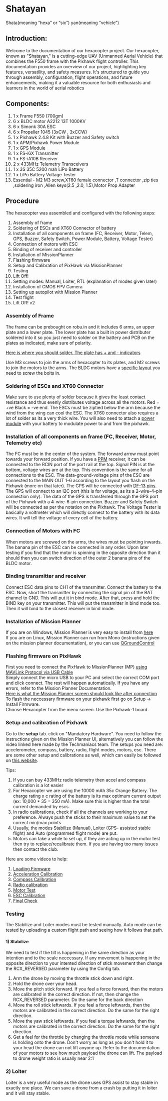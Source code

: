 # Shatayan

Shata(meaning “hexa” or “six”) yan(meaning “vehicle”)  
  
## Introduction:

Welcome to the documentation of our hexacopter project. Our hexacopter, known as "Shatayan," is a cutting-edge UAV (Unmanned Aerial Vehicle) that combines the F550 frame with the Pixhawk flight controller. This documentation provides an overview of our project, highlighting key features, versatility, and safety measures. It's structured to guide you through assembly, configuration, flight operations, and future enhancements, making it a valuable resource for both enthusiasts and learners in the world of aerial robotics  
  
## Components:

1. 1 x Frame F550 (700gm)
1. 6 x BLDC motor A2212 13T 1000KV
1. 6 x Simonk 30A ESC
1. 6 x Propeller 1045 (3xCW , 3xCCW)
1. 1 x Pixhawk 2.4.8 Kit with Buzzer and Safety switch
1. 1 x APM/Pixhawk Power Module
1. 1 x GPS Module
1. 1 x FS-i6X Transmitter
1. 1 x FS-iA10B Receiver
1. 2 x 433MHz Telemetry Transceivers
1. 1 x 3S 35C 5200 mah LiPo Battery
1. 1 x LiPo Battery Voltage Tester
1.  Essential -  M2 M3 screw,XT60 female connector ,T connector ,zip ties ,soldering iron ,Allen keys(2.5 ,2.0, 1.5),Motor Prop Adapter 

## Procedure

The hexacopter was assembled and configured with the following steps:
  
1. Assembly of frame
1. Soldering of ESCs and XT60 Connector of battery
1. Installation of all components on frame (FC, Receiver, Motor, Telem, GPS, Buzzer, Safety Switch, Power Module, Battery, Voltage Tester)
1. Connection of motors with ESC
1. Binding of receiver and controller
1. Installation of MissionPlanner
1. Flashing firmware
1. Setup and Calibration of PixHawk via MissionPlanner
1. Testing
1. Lift Off!
1. Setting modes: Manual, Loiter, RTL (explanation of modes given later)
1. Installation of CMOS FPV Camera
1. Setting up autopilot with Mission Planner
1. Test flight
1. Lift Off! v2

### Assembly of Frame  
  
The frame can be prebought on robu.in and it includes 6 arms, an upper plate and a lower plate. The lower plate has a built in power distributer soldered into it so you just need to solder on the battery and PCB on the plates as indicated, make sure of polarity.  
  
[Here is where you should solder. The plate has + and - indicators](https://imgur.com/a/LuGpqaD)  
  
Use M3 screws to join the arms of hexacopter to its plates, and M2 screws to join the motors to the arms. The BLDC motors have a [specific layout](https://cdn.shopify.com/s/files/1/2024/0305/files/A2212-980_03.jpg?v=1497237935) you need to screw the bolts in.  
  
### Soldering of ESCs and XT60 Connector
  
Make sure to use plenty of solder because it gives the least contact resistance and thus evenly distributes voltage across all the motors. Red = +ve Black = -ve end. The ESCs must be ziptied below the arm because the wind from the wing can cool the ESC. The XT60 connector also requires a lot of solder as its a very thick wire. You will also need to attach a [power module](https://robu.in/wp-content/uploads/2017/05/APM-Pixhawk-Power-Module-V6.0-Output-BEC-3A-XT60-Plug-28V-90A2.png) with your battery to modulate power to and from the pixhawk.  
  
### Installation of all components on frame (FC, Receiver, Motor, Telemetry etc)  
  
The FC must be in the center of the system. The forward arrow must point towards your forward position. If you have a [PPM](https://circuitglobe.com/difference-between-pam-pwm-and-ppm.html) receiver, it can be connected to the RCIN port of the port rail at the top. Signal PIN is at the bottom, voltage wires are at the top. This convention is the same for all connections to the ESC. The data-ground-voltage pins of the ESC are connected to the MAIN OUT 1-6 according to the layout you flash on the Pixhawk (more on that later). The GPS will be connected with [DF-13 pins](https://www.lambdrive.com/depot/Robotics/Controller/PixhawkFamily/Connector/). The GPS will connect to an I2C port (this is for voltage, as its a 2-wire-4-pin connection only). The data of the GPS is transferred through the GPS port of the Pixhawk with a 4-wire-6-pin connection. Buzzer and Safety Switch will be connected as per the notation on the Pixhawk. The Voltage Tester is basically a voltmeter which will directly connect to the battery with its data wires. It will tell the voltage of every cell of the battery.  

### Connection of Motors with FC  

When motors are screwed on the arms, the wires must be pointing inwards. The banana pin of the ESC can be connected in any order. Upon later testing if you find that the motor is spinning in the opposite direction than it should then you can switch direction of the outer 2 banana pins of the BLDC motor.  

### Binding transmitter and receiver  

Connect ESC data pins to CH1 of the transmitter. Connect the battery to the ESC. Now, short the transmitter by connecting the signal pin of the BAT channel to GND. This will put it in bind mode. After that, press and hold the BIND key on your transmitter. This will put the transmitter in bind mode too. Then it will bind to the closest receiver in bind mode.  

### Installation of Mission Planner  

If you are on Windows, Mission Planner is very easy to install from [here](https://ardupilot.org/planner/docs/mission-planner-installation.html)  
If you are on Linux, Mission Planner can run from Mono (instructions given on the mission planner documentation), or you can use [QGroundControl](http://qgroundcontrol.com/)  

### Flashing firmware on PixHawk  

First you need to connect the PixHawk to MissionPlanner (MP) [using MAVLink Protocol via USB Cable](https://ardupilot.org/copter/_images/pixhawk_usb_connection.jpg)  
Simply connect the micro USB to your PC and select the correct COM port and click connect. The rest will happen automatically. If you have any errors, refer to the Mission Planner Documentation.  
[Here is what the Mission Planner screen should look like after connection](https://ardupilot.org/planner/docs/mission-planner-overview.html) To flash the neccessary firmware on your pixhawk first go on Setup -> Install Firmware.  
Choose Hexacopter from the menu screen. Use the Pixhawk-1 board.  

### Setup and calibration of Pixhawk  
  
Go to the **setup** tab. click on "Mandatory Hardware". You need to follow the instructions given on the Mission Planner UI, alternatively you can follow the video linked here made by the Techmaniacs team. The setups you need are: accelerometer, compass, battery, radio, flight modes, motors, esc. There are some other setup and calibrations as well, which can easily be followed on [this website](https://george-hawkins.github.io/arf-drone/docs/pixhawk-setup).  
  
Tips:  
1. If you can buy 433MHz radio telemetry then accel and compass calibration is a lot easier  
1. For Hexacopter we are using the 10000 mAh 35c Orange Battery. The charge rating x c rating of the battery is its max optimum current output (ex: 10,000 * 35 = 350 mA). Make sure this is higher than the total current demanded by escs.  
1. In radio calibrations, check if all the channels are working to your preference. Always push the sticks to their maximum value to set the correct min/max points  
1. Usually, the modes Stabilize (Manual), Loiter (GPS- assisted stable flight) and Auto (programmed flight mode) are put.  
1. Motors can take a while to set up, if they are acting up in the motor test then try to replace/recalibrate them. If you are having too many issues then contact the club.  
  
Here are some videos to help:  
1. [Loading Firmware](https://drive.google.com/file/d/1tkC9xu2rq5P5uMSHTJJpcLtjN3YlWZqm/view?usp=drive_link)  
1. [Acceleration Calibration](https://drive.google.com/file/d/1dMRHs9OxpNX8nZRfqG4Pr-94_BGuvyis/view?usp=drive_link)  
1. [Compass Calibration](https://drive.google.com/file/d/1OHofWVJugcSTIvYxe1xmSL4FSvQT5UX-/view?usp=drive_link)
1. [Radio calibration](https://drive.google.com/file/d/1nvhGLdIiS273es1NOmGbTZt9S1Cg70QQ/view?usp=drive_link)
1. [Motor Test](https://drive.google.com/file/d/1yEVil0lTvRaCfc6eVQNDdxCvhjUP6esX/view?usp=drive_link)  
1. [ESC Calibration](https://drive.google.com/file/d/10Asm9Zohenm_TqoBq88DooqRjY5BS_7P/view?usp=drive_link)  
1. [Final Check](https://drive.google.com/file/d/12Awy3K_IShCmI1_yHmOxF_lt7djYtKKd/view?usp=drive_link)
  
### Testing   
   
The Stabilize and Loiter modes must be tested manually. Auto mode can be tested by uploading a custom flight path and seeing how it follows that path.  
  
#### 1) Stabilize  
  
We need to test if the tilt is happening in the same direction as your intention and to the scale neccessary. If any movement is happening in the opposite direction to your intented direction of stick movement then change the RCX_REVERSED parameter by using the Config tab. 

1. Arm the drone by moving the throttle stick down and right.  
1. Hold the drone over your head.  
1. Move the pitch stick forward. If you feel a force forward, then the motors are calibrated in the correct direction. If not, then change the RCX_REVERSED parameter. Do the same for the back direction  
1. Move the roll stick leftwards. If you feel a force leftwards, then the motors are calibrated in the correct direction. Do the same for the right direction.  
1. Move the yaw stick leftwards. If you feel a torque leftwards, then the motors are calibrated in the correct direction. Do the same for the right direction.  
1. Get a feel for the throttle by changing the throttle mode while someone is holding onto the drone. Don't worry as long as you don't hold it to your head the drone can not lift anyone up. Refer to the documentation of your motors to see how much payload the drone can lift. The payload to drone weight ratio is usually near 2:1  
  
### 2) Loiter  
  
Loiter is a very useful mode as the drone uses GPS assist to stay stable in exactly one place. We can save a drone from a crash by putting it in loiter and it will stay stable.